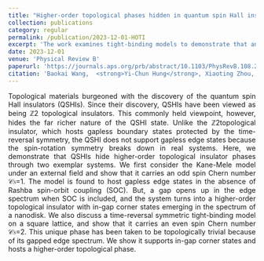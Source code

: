 ```yaml
---
title: "Higher-order topological phases hidden in quantum spin Hall insulators"
collection: publications
category: regular
permalink: /publication/2023-12-01-HOTI
excerpt: 'The work examines tight-binding models to demonstrate that anisotropic spin-U(1) symmetry breaking perturbations may give rise to the higher-order topological phases in quantum spin Hall insulators.'
date: 2023-12-01
venue: 'Physical Review B'
paperurl: 'https://journals.aps.org/prb/abstract/10.1103/PhysRevB.108.245103'
citation: 'Baokai Wang,  <strong>Yi-Chun Hung</strong>, Xiaoting Zhou, Arun Bansil, and Hsin Lin. Higher-order topological phases hidden in quantum spin Hall insulators. <i>Phys. Rev. B 108</i>, 245103 (2023).'
---
```

<p style="text-align: justify;">
Topological materials burgeoned with the discovery of the quantum spin Hall insulators (QSHIs). Since their discovery, QSHIs have been viewed as being ℤ2 topological insulators. This commonly held viewpoint, however, hides the far richer nature of the QSHI state. Unlike the ℤ2topological insulator, which hosts gapless boundary states protected by the time-reversal symmetry, the QSHI does not support gapless edge states because the spin-rotation symmetry breaks down in real systems. Here, we demonstrate that QSHIs hide higher-order topological insulator phases through two exemplar systems. We first consider the Kane-Mele model under an external field and show that it carries an odd spin Chern number 𝒞𝑠=1. The model is found to host gapless edge states in the absence of Rashba spin-orbit coupling (SOC). But, a gap opens up in the edge spectrum when SOC is included, and the system turns into a higher-order topological insulator with in-gap corner states emerging in the spectrum of a nanodisk. We also discuss a time-reversal symmetric tight-binding model on a square lattice, and show that it carries an even spin Chern number 𝒞𝑠=2. This unique phase has been taken to be topologically trivial because of its gapped edge spectrum. We show it supports in-gap corner states and hosts a higher-order topological phase.
</p>